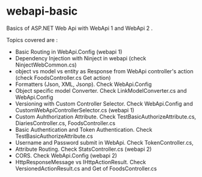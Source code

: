 # webapi-basic
Basics of ASP.NET Web Api with WebApi 1 and WebApi 2 .

Topics covered are : 
* Basic Routing in WebApi.Config (webapi 1)
* Dependency Injection with Ninject in webapi (check NinjectWebCommon.cs)
* object vs model vs entity as Response from WebApi controller's action (check FoodsController.cs Get action)
* Formatters (Json, XML, Jsonp). Check WebApi.Config
* Object specific model Converter. Check LinkModelConverter.cs and WebApi.Config
* Versioning with Custom Controller Selector. Check WebApi.Config and CustomWebApiControllerSelector.cs (webapi 1)
* Custom Auhthorization Attribute. Check TestBasicAuthorizeAttribute.cs, DiariesController.cs, FoodsController.cs
* Basic Authentication and Token Authentication. Check TestBasicAuthorizeAttribute.cs
* Username and Password submit in WebApi. Check TokenController.cs, 
* Attribute Routing. Check StatsController.cs (webapi 2)
* CORS. Check WebApi.Config (webapi 2)
* HttpResponseMessage vs IHttpActionResult. Check VersionedActionResult.cs and Get of FoodsController.cs
